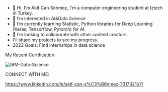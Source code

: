 - 👋 Hi, I'm Akif Can Sönmez, I'm a computer engineering student at Iztech in Turkey.
- 👀 I’m interested in AI&Data Science
- 🌱 I’m currently learning Statistic, Python libraries for Deep Learning (Keras, Tensorflow, Pytorch) for AI.
- 💞️ I’m looking to collaborate with other content creators.
-    I'll share my projects to see my progress.
-    2022 Goals: Find internships in data science 

My Recent Certification :

![IBM-Data-Science](https://user-images.githubusercontent.com/78687240/144255437-aa7a7b93-9a8b-4e9e-8784-c7233974c694.png)

CONNECT WİTH ME:

https://www.linkedin.com/in/akif-can-s%C3%B6nmez-7317321b7/
